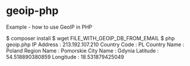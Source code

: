 # geoip-php
Example - how to use GeoIP in PHP

$ composer install
$ wget FILE_WITH_GEOIP_DB_FROM_EMAIL
$ php geoip.php
IP Address            : 213.192.107.210
Country Code          : PL
Country Name          : Poland
Region Name           : Pomorskie
City Name             : Gdynia
Latitude              : 54.518890380859
Longitude             : 18.531879425049
